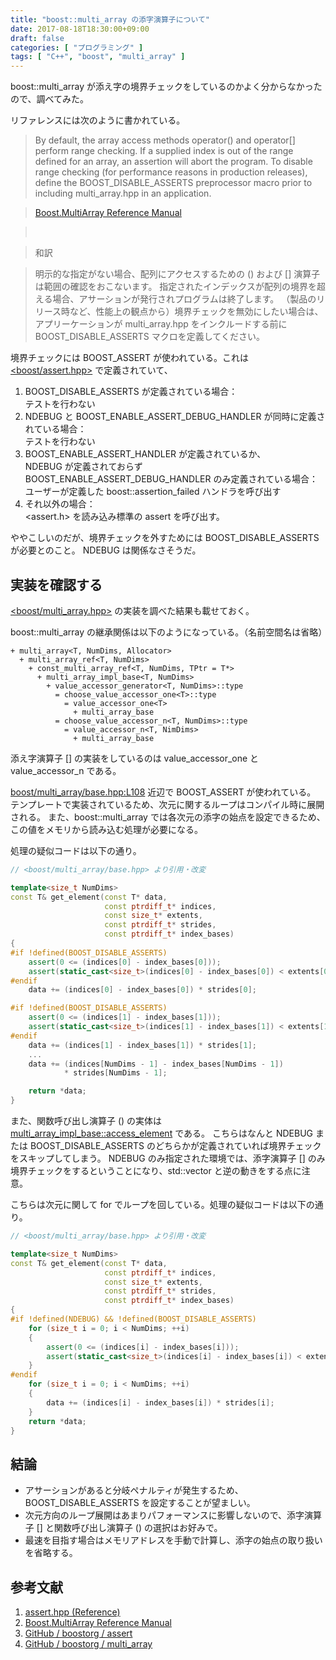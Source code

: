 ```yaml
---
title: "boost::multi_array の添字演算子について"
date: 2017-08-18T18:30:00+09:00
draft: false
categories: [ "プログラミング" ]
tags: [ "C++", "boost", "multi_array" ]
---
```


boost::multi_array が添え字の境界チェックをしているのかよく分からなかったので、調べてみた。

リファレンスには次のように書かれている。

> By default, the array access methods operator() and operator[] perform range checking.
> If a supplied index is out of the range defined for an array, an assertion will abort the program.
> To disable range checking (for performance reasons in production releases), define the BOOST_DISABLE_ASSERTS preprocessor macro prior to including multi_array.hpp in an application.

> [Boost.MultiArray Reference Manual](http://www.boost.org/doc/libs/1_64_0/libs/multi_array/doc/reference.html#range_checking)

> <br />

> 和訳

> 明示的な指定がない場合、配列にアクセスするための () および [] 演算子は範囲の確認をおこないます。
> 指定されたインデックスが配列の境界を超える場合、アサーションが発行されプログラムは終了します。
> （製品のリリース時など、性能上の観点から）境界チェックを無効にしたい場合は、アプリーケーションが multi_array.hpp をインクルードする前に BOOST_DISABLE_ASSERTS マクロを定義してください。

境界チェックには BOOST_ASSERT が使われている。これは [\<boost/assert.hpp\>](https://github.com/boostorg/assert/blob/develop/include/boost/assert.hpp) で定義されていて、

1. BOOST_DISABLE_ASSERTS が定義されている場合： <br />
テストを行わない
2. NDEBUG と BOOST_ENABLE_ASSERT_DEBUG_HANDLER が同時に定義されている場合： <br />
テストを行わない
3. BOOST_ENABLE_ASSERT_HANDLER が定義されているか、<br />
NDEBUG が定義されておらず BOOST_ENABLE_ASSERT_DEBUG_HANDLER のみ定義されている場合： <br />
ユーザーが定義した boost::assertion_failed ハンドラを呼び出す
4. それ以外の場合： <br />
\<assert.h\> を読み込み標準の assert を呼び出す。

ややこしいのだが、境界チェックを外すためには BOOST_DISABLE_ASSERTS が必要とのこと。
NDEBUG は関係なさそうだ。

## 実装を確認する
[\<boost/multi_array.hpp\>](https://github.com/boostorg/multi_array/blob/develop/include/boost/multi_array.hpp) の実装を調べた結果も載せておく。

boost::multi_array の継承関係は以下のようになっている。（名前空間名は省略）

```no-highlight
+ multi_array<T, NumDims, Allocator>
  + multi_array_ref<T, NumDims>
    + const_multi_array_ref<T, NumDims, TPtr = T*>
      + multi_array_impl_base<T, NumDims>
        + value_accessor_generator<T, NumDims>::type
          = choose_value_accessor_one<T>::type
            = value_accessor_one<T>
              + multi_array_base
          = choose_value_accessor_n<T, NumDims>::type
            = value_accessor_n<T, NimDims>
              + multi_array_base
```
添え字演算子 [] の実装をしているのは value_accessor_one と value_accessor_n である。

[boost/multi_array/base.hpp:L108](https://github.com/boostorg/multi_array/blob/83493ba2316f48ffc56cf934e3164feb4aa1433f/include/boost/multi_array/base.hpp#L108)
近辺で BOOST_ASSERT が使われている。
テンプレートで実装されているため、次元に関するループはコンパイル時に展開される。
また、boost::multi_array では各次元の添字の始点を設定できるため、この値をメモリから読み込む処理が必要になる。

処理の疑似コードは以下の通り。
```cpp
// <boost/multi_array/base.hpp> より引用・改変

template<size_t NumDims>
const T& get_element(const T* data,
                     const ptrdiff_t* indices,
                     const size_t* extents,
                     const ptrdiff_t* strides,
                     const ptrdiff_t* index_bases)
{
#if !defined(BOOST_DISABLE_ASSERTS)
    assert(0 <= (indices[0] - index_bases[0]));
    assert(static_cast<size_t>(indices[0] - index_bases[0]) < extents[0]);
#endif
    data += (indices[0] - index_bases[0]) * strides[0];

#if !defined(BOOST_DISABLE_ASSERTS)
    assert(0 <= (indices[1] - index_bases[1]));
    assert(static_cast<size_t>(indices[1] - index_bases[1]) < extents[1]);
#endif
    data += (indices[1] - index_bases[1]) * strides[1];
    ...
    data += (indices[NumDims - 1] - index_bases[NumDims - 1])
            * strides[NumDims - 1];

    return *data;
}
```


また、関数呼び出し演算子 () の実体は
[multi_array_impl_base::access_element](https://github.com/boostorg/multi_array/blob/83493ba2316f48ffc56cf934e3164feb4aa1433f/include/boost/multi_array/base.hpp#L297)
である。
こちらはなんと NDEBUG または BOOST_DISABLE_ASSERTS のどちらかが定義されていれば境界チェックをスキップしてしまう。
NDEBUG のみ指定された環境では、添字演算子 [] のみ境界チェックをするということになり、std::vector と逆の動きをする点に注意。

こちらは次元に関して for でループを回している。処理の疑似コードは以下の通り。
```cpp
// <boost/multi_array/base.hpp> より引用・改変

template<size_t NumDims>
const T& get_element(const T* data,
                     const ptrdiff_t* indices,
                     const size_t* extents,
                     const ptrdiff_t* strides,
                     const ptrdiff_t* index_bases)
{
#if !defined(NDEBUG) && !defined(BOOST_DISABLE_ASSERTS)
    for (size_t i = 0; i < NumDims; ++i)
    {
        assert(0 <= (indices[i] - index_bases[i]));
        assert(static_cast<size_t>(indices[i] - index_bases[i]) < extents[i]);
    }
#endif
    for (size_t i = 0; i < NumDims; ++i)
    {
        data += (indices[i] - index_bases[i]) * strides[i];
    }
    return *data;
}
```

## 結論

- アサーションがあると分岐ペナルティが発生するため、BOOST_DISABLE_ASSERTS を設定することが望ましい。
- 次元方向のループ展開はあまりパフォーマンスに影響しないので、添字演算子 [] と関数呼び出し演算子 () の選択はお好みで。
- 最速を目指す場合はメモリアドレスを手動で計算し、添字の始点の取り扱いを省略する。

## 参考文献
1. [assert.hpp (Reference)](http://www.boost.org/doc/libs/1_64_0/libs/assert/assert.html)
2. [Boost.MultiArray Reference Manual](http://www.boost.org/doc/libs/1_64_0/libs/multi_array/doc/reference.html)
3. [GitHub / boostorg / assert](https://github.com/boostorg/assert)
4. [GitHub / boostorg / multi_array](https://github.com/boostorg/multi_array)
